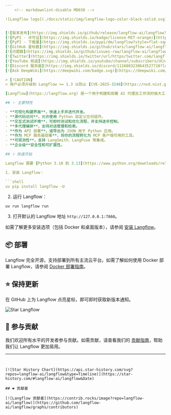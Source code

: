 ```yaml
---
    <!-- markdownlint-disable MD030 -->

![Langflow logo](./docs/static/img/langflow-logo-color-black-solid.svg)


[![版本发布](https://img.shields.io/github/release/langflow-ai/langflow?style=flat-square)](https://github.com/langflow-ai/langflow/releases)
[![PyPI - 许可证](https://img.shields.io/badge/license-MIT-orange)](https://opensource.org/licenses/MIT)
[![PyPI - 下载量](https://img.shields.io/pypi/dm/langflow?style=flat-square)](https://pypistats.org/packages/langflow)
[![GitHub 星标数](https://img.shields.io/github/stars/langflow-ai/langflow?style=flat-square)](https://star-history.com/#langflow-ai/langflow)
[![问题数](https://img.shields.io/github/issues-raw/langflow-ai/langflow?style=flat-square)](https://github.com/langflow-ai/langflow/issues)
[![Twitter](https://img.shields.io/twitter/url/https/twitter.com/langflow-ai.svg?style=social&label=关注%40Langflow)](https://twitter.com/langflow_ai)
[![YouTube 频道](https://img.shields.io/youtube/channel/subscribers/UCn2bInQrjdDYKEEmbpwblLQ?label=订阅)](https://www.youtube.com/@Langflow)
[![Discord 服务器](https://img.shields.io/discord/1116803230643527710?logo=discord&style=social&label=加入)](https://discord.gg/EqksyE2EX9)
[![Ask DeepWiki](https://deepwiki.com/badge.svg)](https://deepwiki.com/langflow-ai/langflow)

> [!CAUTION]
> 用户必须升级到 Langflow >= 1.3 以防止 [CVE-2025-3248](https://nvd.nist.gov/vuln/detail/CVE-2025-3248)。

[Langflow](https://langflow.org) 是一个用于构建和部署 AI 代理及工作流的强大工具。它为开发者提供了可视化编辑体验，以及内置的 API 和 MCP 服务器功能，使每个工作流都能成为可集成到基于任何框架或技术栈的应用程序中的工具。Langflow 预置了丰富的功能，支持所有主流大语言模型（LLM）、向量数据库以及不断扩展的 AI 工具库。

## ✨ 主要特性

- **可视化构建界面**，快速上手并迭代开发。
- **源代码访问**，允许使用 Python 自定义任何组件。
- **交互式测试环境**，可即时测试和优化流程，并支持逐步控制。
- **多代理编排**，支持对话管理和检索。
- **作为 API 部署**，或导出为 JSON 用于 Python 应用。
- **作为 MCP 服务器部署**，将你的流程转化为 MCP 客户端可用的工具。
- **可观测性**，支持 LangSmith、LangFuse 等集成。
- **企业级**安全性和可扩展性。

## ⚡️ 快速开始

Langflow 需要 [Python 3.10 到 3.13](https://www.python.org/downloads/release/python-3100/) 和 [uv](https://docs.astral.sh/uv/getting-started/installation/)。

1. 安装 Langflow：

```shell
uv pip install langflow -U
```

2. 运行 Langflow：

```shell
uv run langflow run
```

3. 打开默认的 Langflow 地址 `http://127.0.0.1:7860`。

如需了解更多安装选项（包括 Docker 和桌面版本），请参阅 [安装 Langflow](https://docs.langflow.org/get-started-installation)。

## 📦 部署

Langflow 完全开源，支持部署到所有主流云平台。如需了解如何使用 Docker 部署 Langflow，请参阅 [Docker 部署指南](https://docs.langflow.org/deployment-docker)。

## ⭐ 保持更新

在 GitHub 上为 Langflow 点亮星标，即可即时获取新版本通知。

![Star Langflow](https://github.com/user-attachments/assets/03168b17-a11d-4b2a-b0f7-c1cce69e5a2c)

## 👋 参与贡献

我们欢迎所有水平的开发者参与贡献。如需贡献，请查看我们的 [贡献指南](./CONTRIBUTING.md)，帮助我们让 Langflow 更加易用。

---
```


[![Star History Chart](https://api.star-history.com/svg?repos=langflow-ai/langflow&type=Timeline)](https://star-history.com/#langflow-ai/langflow&Date)

## ❤️ 贡献者

[![Langflow 贡献者](https://contrib.rocks/image?repo=langflow-ai/langflow)](https://github.com/langflow-ai/langflow/graphs/contributors)